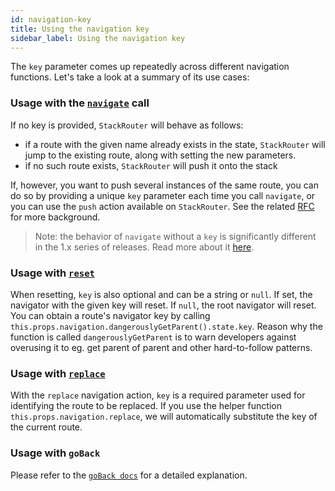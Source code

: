 ```yaml
---
id: navigation-key
title: Using the navigation key
sidebar_label: Using the navigation key
---
```


The `key` parameter comes up repeatedly across different navigation functions. Let's take a look at a summary of its use cases:

### Usage with the [`navigate`](navigation-actions.html#navigate) call

If no key is provided, `StackRouter` will behave as follows:

- if a route with the given name already exists in the state, `StackRouter` will jump to the existing route, along with setting the new parameters.
- if no such route exists, `StackRouter` will push it onto the stack

If, however, you want to push several instances of the same route, you can do so by providing a unique `key` parameter each time you call `navigate`, or you can use the `push` action available on `StackRouter`. See the related [RFC](https://github.com/react-navigation/rfcs/blob/master/text/0004-less-pushy-navigate.md) for more background.

> Note: the behavior of `navigate` without a `key` is significantly different in the 1.x series of releases. Read more about it [here](https://gist.github.com/vonovak/ef72f5efe1d36742de8968ff6a708985).

### Usage with [`reset`](navigation-actions.html#reset)

When resetting, `key` is also optional and can be a string or `null`. If set, the navigator with the given key will reset. If `null`, the root navigator will reset. You can obtain a route's navigator key by calling `this.props.navigation.dangerouslyGetParent().state.key`. Reason why the function is called `dangerouslyGetParent` is to warn developers against overusing it to eg. get parent of parent and other hard-to-follow patterns.

### Usage with [`replace`](navigation-actions.html#replace)

With the `replace` navigation action, `key` is a required parameter used for identifying the route to be replaced. If you use the helper function `this.props.navigation.replace`, we will automatically substitute the key of the current route.

### Usage with `goBack`

Please refer to the [`goBack docs`](navigation-prop.html#goback-close-the-active-screen-and-move-back) for a detailed explanation.
